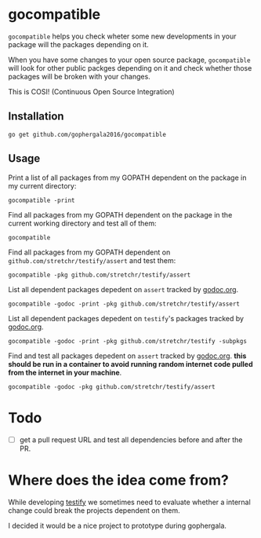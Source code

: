 # gocompatible

`gocompatible` helps you check wheter some new developments in your
package will the packages depending on it.

When you have some changes to your open source package, `gocompatible`
will look for other public packges depending on it and check whether
those packages will be broken with your changes.

This is COSI! (Continuous Open Source Integration)

## Installation

```
go get github.com/gophergala2016/gocompatible
```

## Usage

Print a list of all packages from my GOPATH dependent on the package in
my current directory:

```
gocompatible -print
```

Find all packages from my GOPATH dependent on the package in the
current working directory and test all of them:

```
gocompatible
```

Find all packages from my GOPATH dependent on
`github.com/stretchr/testify/assert` and test them:

```
gocompatible -pkg github.com/stretchr/testify/assert
```

List all dependent packages depedent on `assert` tracked by [godoc.org][godoc].

```
gocompatible -godoc -print -pkg github.com/stretchr/testify/assert
```

List all dependent packages depedent on `testify`'s packages tracked by [godoc.org][godoc].

```
gocompatible -godoc -print -pkg github.com/stretchr/testify -subpkgs
```

Find and test all packages depedent on `assert` tracked by
[godoc.org][godoc]. **this should be run in a container to avoid running
random internet code pulled from the internet in your machine**.

```
gocompatible -godoc -pkg github.com/stretchr/testify/assert
```

# Todo

 - [ ] get a pull request URL and test all dependencies before and after the PR.

# Where does the idea come from?

While developing [testify][testify] we sometimes need to evaluate whether a
internal change could break the projects dependent on them.

I decided it would be a nice project to prototype during gophergala.

[testify]: https://github.com/stretchr/testify
[godoc]: https://godoc.org
